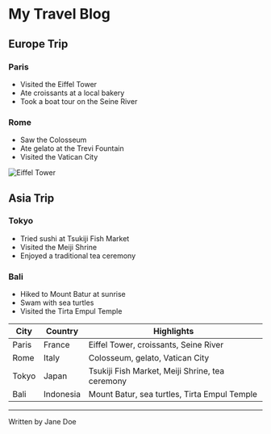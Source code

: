 # My Travel Blog

## Europe Trip

### Paris
- Visited the Eiffel Tower
- Ate croissants at a local bakery
- Took a boat tour on the Seine River

### Rome
- Saw the Colosseum
- Ate gelato at the Trevi Fountain
- Visited the Vatican City

![Eiffel Tower](https://example.com/eiffel-tower.jpg "View of Eiffel Tower")

## Asia Trip

### Tokyo
- Tried sushi at Tsukiji Fish Market
- Visited the Meiji Shrine
- Enjoyed a traditional tea ceremony

### Bali
- Hiked to Mount Batur at sunrise
- Swam with sea turtles
- Visited the Tirta Empul Temple

| City | Country | Highlights |
| ---- | ------- | ----------|
| Paris | France | Eiffel Tower, croissants, Seine River |
| Rome | Italy | Colosseum, gelato, Vatican City |
| Tokyo | Japan | Tsukiji Fish Market, Meiji Shrine, tea ceremony |
| Bali | Indonesia | Mount Batur, sea turtles, Tirta Empul Temple |

---
Written by Jane Doe
